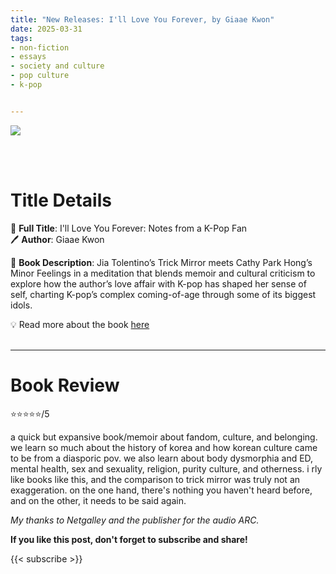 ```yaml
---
title: "New Releases: I'll Love You Forever, by Giaae Kwon"
date: 2025-03-31
tags: 
- non-fiction
- essays
- society and culture
- pop culture
- k-pop


---
```


![](https://mpd-biblio-covers.imgix.net/9781250886231.jpg)

<br>
<br>

# Title Details

📕 **Full Title**: I'll Love You Forever: Notes from a K-Pop Fan
\
🖊 **Author**: Giaae Kwon

🔎 **Book Description**: Jia Tolentino’s Trick Mirror meets Cathy Park Hong’s Minor Feelings in a meditation that blends memoir and cultural criticism to explore how the author’s love affair with K-pop has shaped her sense of self, charting K-pop’s complex coming-of-age through some of its biggest idols.


💡️ Read more about the book [here](https://us.macmillan.com/books/9781250886231/illloveyouforever/)
<br>
<br>

---

# Book Review

⭐⭐⭐⭐⭐/5

a quick but expansive book/memoir about fandom, culture, and belonging. we learn so much about the history of korea and how korean culture came to be from a diasporic pov. we also learn about body dysmorphia and ED, mental health, sex and sexuality, religion, purity culture, and otherness. i rly like books like this, and the comparison to trick mirror was truly not an exaggeration. on the one hand, there's nothing you haven't heard before, and on the other, it needs to be said again.

*My thanks to Netgalley and the publisher for the audio ARC.*

**If you like this post, don't forget to subscribe and share!**

{{< subscribe >}}
